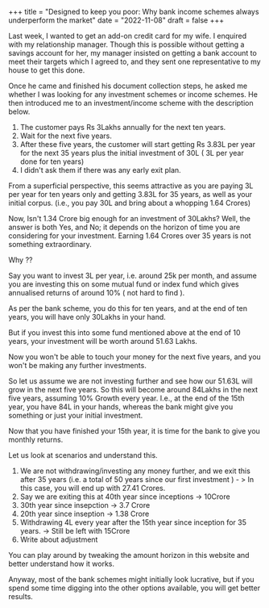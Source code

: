 +++
title = "Designed to keep you poor: Why bank income schemes always underperform the market"
date = "2022-11-08"
draft = false
+++

Last week, I wanted to get an add-on credit card for my wife. I enquired with my relationship manager. Though this is possible without getting a savings account for her, my manager insisted on getting a bank account to meet their targets which I agreed to, and they sent one representative to my house to get this done. 

Once he came and finished his document collection steps, he asked me whether I was looking for any investment schemes or income schemes.
He then introduced me to an investment/income scheme with the description below.
1. The customer pays  Rs 3Lakhs annually for the next ten years.
2. Wait for the next five years. 
3. After these five years, the customer will start getting Rs 3.83L per year for the next 35 years plus the initial investment of 30L ( 3L per year done for ten years)
4. I didn't ask them if there was any early exit plan.

From a superficial perspective, this seems attractive as you are paying 3L per year for ten years only and getting 3.83L for 35 years, as well as your initial corpus. (i.e., you pay 30L and bring about a whopping 1.64 Crores)

Now, Isn't 1.34 Crore big enough for an investment of 30Lakhs?
Well, the answer is both Yes, and No; it depends on the horizon of time you are considering for your investment.
Earning 1.64 Crores over 35 years is not something extraordinary. 

Why ??


Say you want to invest 3L per year, i.e. around 25k per month, and assume you are investing this on some mutual fund or index fund which gives annualised returns of around 10% ( not hard to find ).

As per the bank scheme, you do this for ten years, and at the end of ten years, you will have only 30Lakhs in your hand.

But if you invest this into some fund mentioned above at the end of 10 years, your investment will be worth around 51.63 Lakhs. 

Now you won't be able to touch your money for the next five years, and you won't be making any further investments. 

So let us assume we are not investing further and see how our 51.63L will grow in the next five years.
So this will become around 84Lakhs in the next five years, assuming 10% Growth every year.
I.e., at the end of the 15th year, you have 84L in your hands, whereas the bank might give you something or just your initial investment. 

Now that you have finished your 15th year, it is time for the bank to give you monthly returns.

Let us look at scenarios and understand this.

1. We are not withdrawing/investing any money further, and we exit this after 35 years (i.e. a total of 50 years since our first investment ) - > In this case, you will end up with 27.41 Crores.
2. Say we are exiting this at 40th year since inceptions -> 10Crore
3. 30th year since insepction -> 3.7 Crore
4. 20th year since inseption -> 1.38 Crore
5. Withdrawing 4L every year after the 15th year since inception for 35 years. -> Still be left with 15Crore
6. Write about adjustment

You can play around by tweaking the amount horizon in this website and better understand how it works. 

Anyway, most of the bank schemes might initially look lucrative, but if you spend some time digging into the other options available, you will get better results. 





